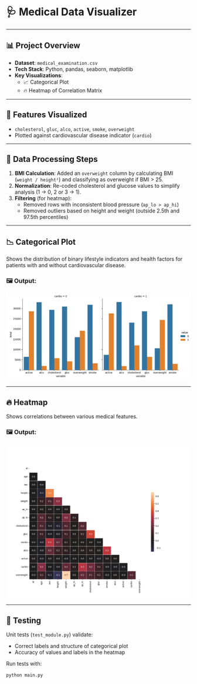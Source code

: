 # 🩺 Medical Data Visualizer

---

## 📊 Project Overview

- **Dataset**: `medical_examination.csv`
- **Tech Stack**: Python, pandas, seaborn, matplotlib
- **Key Visualizations**:
  - 📈 Categorical Plot
  - 🔥 Heatmap of Correlation Matrix

---

## 🏥 Features Visualized

- `cholesterol`, `gluc`, `alco`, `active`, `smoke`, `overweight`
- Plotted against cardiovascular disease indicator (`cardio`)

---

## 🧪 Data Processing Steps

1. **BMI Calculation**: Added an `overweight` column by calculating BMI (`weight / height²`) and classifying as overweight if BMI > 25.
2. **Normalization**: Re-coded cholesterol and glucose values to simplify analysis (1 → 0, 2 or 3 → 1).
3. **Filtering** (for heatmap):
   - Removed rows with inconsistent blood pressure (`ap_lo > ap_hi`)
   - Removed outliers based on height and weight (outside 2.5th and 97.5th percentiles)

---

## 📉 Categorical Plot

Shows the distribution of binary lifestyle indicators and health factors for patients with and without cardiovascular disease.

### 🖼️ Output:

![Categorical Plot](catplot.png)

---

## 🔥 Heatmap

Shows correlations between various medical features.

### 🖼️ Output:

![Heatmap](heatmap.png)

---

## 🧪 Testing

Unit tests (`test_module.py`) validate:
- Correct labels and structure of categorical plot
- Accuracy of values and labels in the heatmap

Run tests with:

```bash
python main.py
